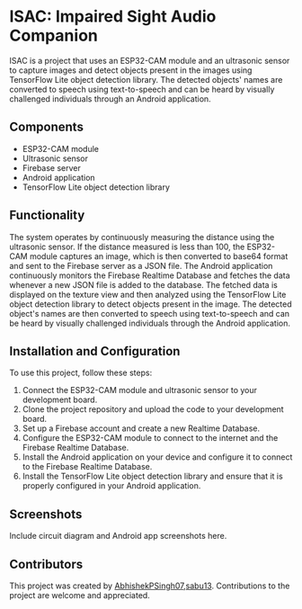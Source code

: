 # ISAC: Impaired Sight Audio Companion

ISAC is a project that uses an ESP32-CAM module and an ultrasonic sensor to capture images and detect objects present in the images using TensorFlow Lite object detection library. The detected objects' names are converted to speech using text-to-speech and can be heard by visually challenged individuals through an Android application.

## Components

- ESP32-CAM module
- Ultrasonic sensor
- Firebase server
- Android application
- TensorFlow Lite object detection library

## Functionality

The system operates by continuously measuring the distance using the ultrasonic sensor. If the distance measured is less than 100, the ESP32-CAM module captures an image, which is then converted to base64 format and sent to the Firebase server as a JSON file. The Android application continuously monitors the Firebase Realtime Database and fetches the data whenever a new JSON file is added to the database. The fetched data is displayed on the texture view and then analyzed using the TensorFlow Lite object detection library to detect objects present in the image. The detected object's names are then converted to speech using text-to-speech and can be heard by visually challenged individuals through the Android application.

## Installation and Configuration

To use this project, follow these steps:

1. Connect the ESP32-CAM module and ultrasonic sensor to your development board.
2. Clone the project repository and upload the code to your development board.
3. Set up a Firebase account and create a new Realtime Database.
4. Configure the ESP32-CAM module to connect to the internet and the Firebase Realtime Database.
5. Install the Android application on your device and configure it to connect to the Firebase Realtime Database.
6. Install the TensorFlow Lite object detection library and ensure that it is properly configured in your Android application.

## Screenshots

Include circuit diagram and Android app screenshots here.

## Contributors

This project was created by [AbhishekPSingh07](https://github.com/AbhishekPSingh07),[sabu13](https://github.com/sabu13). Contributions to the project are welcome and appreciated.


